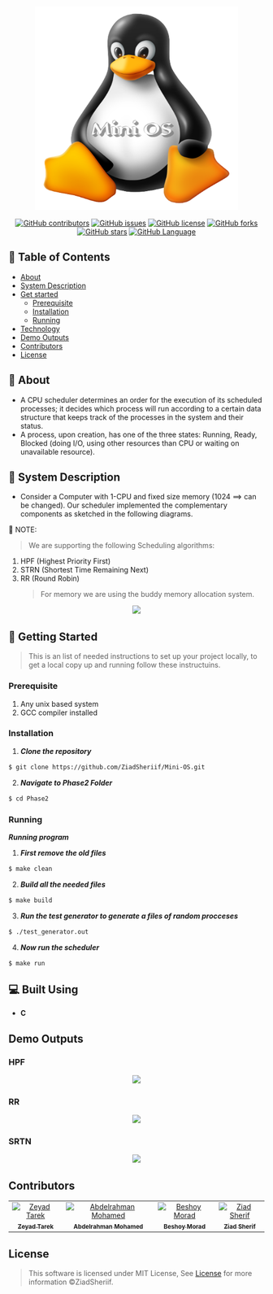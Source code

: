 <div align="center">
<img width="400" height="400" src="screenshots/kernal.png">
</div>

<div align="center">

[![GitHub contributors](https://img.shields.io/github/contributors/ZiadSheriif/Mini-OS)](https://github.com/ZiadSheriif/Mini-OS/contributors)
[![GitHub issues](https://img.shields.io/github/issues/ZiadSheriif/Mini-OS)](https://github.com/ZiadSheriif/Mini-OS/issues)
[![GitHub license](https://img.shields.io/github/license/ZiadSheriif/Mini-OS)](https://github.com/ZiadSheriif/Mini-OS/blob/master/LICENSE)
[![GitHub forks](https://img.shields.io/github/forks/ZiadSheriif/Mini-OS)](https://github.com/ZiadSheriif/Mini-OS/network)
[![GitHub stars](https://img.shields.io/github/stars/ZiadSheriif/Mini-OS)](https://github.com/ZiadSheriif/Mini-OS/stargazers)
[![GitHub Language](https://img.shields.io/github/languages/top/ZiadSheriif/Mini-OS)](https://img.shields.io/github/languages/count/ZiadSheriif/Mini-OS)

</div>

## 📝 Table of Contents

- [About](#about)
- [System Description](#sys)
- [Get started](#get-started)
  - [Prerequisite](#req)
  - [Installation](#Install)
  - [Running](#running)
- [Technology](#tech)
- [Demo Outputs](#outputs)
- [Contributors](#Contributors)
- [License](#license)

## 📙 About <a name = "about"></a>

- A CPU scheduler determines an order for the execution of its scheduled processes; it decides which process will run according to a certain data structure that keeps track of the processes in the system and their status.
- A process, upon creation, has one of the three states: Running, Ready, Blocked (doing I/O, using other resources than CPU or waiting on unavailable resource).

## 📃 System Description <a name = "sys"></a>

- Consider a Computer with 1-CPU and fixed size memory (1024 ==> can be changed). Our scheduler implemented the complementary components as sketched in the following diagrams.

📌 NOTE:

> We are supporting the following Scheduling algorithms:

1. HPF (Highest Priority First)
2. STRN (Shortest Time Remaining Next)
3. RR (Round Robin)
   > For memory we are using the buddy memory allocation system.

<div align='center'><img src="screenshots/sys1.png"></div>

## 🏁 Getting Started <a name = "get-started"></a>

> This is an list of needed instructions to set up your project locally, to get a local copy up and running follow these
> instructuins.

### Prerequisite <a name = "req"></a>

1. Any unix based system
2. GCC compiler installed

### Installation <a name = "Install"></a>

1. **_Clone the repository_**

```sh
$ git clone https://github.com/ZiadSheriif/Mini-OS.git
```

2. **_Navigate to Phase2 Folder_**

```sh
$ cd Phase2
```

### Running <a name = "running"></a>

**_Running program_**

1. **_First remove the old files_**

```sh
$ make clean
```

2. **_Build all the needed files_**

```sh
$ make build
```

3. **_Run the test generator to generate a files of random procceses_**

```sh
$ ./test_generator.out
```

4. **_Now run the scheduler_**

```sh
$ make run
```

## 💻 Built Using <a name = "tech"></a>

- **C**

## Demo Outputs <a name = "outputs"></a>

<div align="center">
<h3 align='left'>HPF</h3>
   <img src="screenshots/HPF.png">

<h3 align='left'>RR</h3>
<img src="screenshots/RR.png"></a>
<h3 align='left'>SRTN</h3>
<img src="screenshots/SRTN.png"></a>
</div>

## Contributors <a name = "Contributors"></a>

<table>
  <tr>
    <td align="center">
    <a href="https://github.com/ZeyadTarekk" target="_black">
    <img src="https://avatars.githubusercontent.com/u/76125650?v=4" width="150px;" alt="Zeyad Tarek"/>
    <br />
    <sub><b>Zeyad Tarek</b></sub></a>
    </td>
    <td align="center">
    <a href="https://github.com/Abd-ELrahmanHamza" target="_black">
    <img src="https://avatars.githubusercontent.com/u/68310502?v=4" width="150px;" alt="Abdelrahman Mohamed"/>
    <br />
    <sub><b>Abdelrahman Mohamed</b></sub></a>
    </td>
    <td align="center">
    <a href="https://github.com/BeshoyMorad" target="_black">
    <img src="https://avatars.githubusercontent.com/u/82404564?v=4" width="150px;" alt="Beshoy Morad"/>
    <br />
    <sub><b>Beshoy Morad</b></sub></a>
    </td>
    <td align="center">
    <a href="https://github.com/ZiadSheriif" target="_black">
    <img src="https://avatars.githubusercontent.com/u/78238570?v=4" width="150px;" alt="Ziad Sherif"/>
    <br />
    <sub><b>Ziad Sherif</b></sub></a>
    </td>
    
    
  </tr>
 </table>

## License <a name = "license"></a>

> This software is licensed under MIT License, See [License](https://github.com/ZiadSheriif/Mini-OS/blob/main/LICENSE) for more information ©ZiadSheriif.
